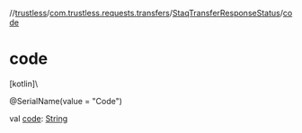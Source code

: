 //[trustless](../../../index.md)/[com.trustless.requests.transfers](../index.md)/[StaqTransferResponseStatus](index.md)/[code](code.md)

# code

[kotlin]\

@SerialName(value = &quot;Code&quot;)

val [code](code.md): [String](https://kotlinlang.org/api/latest/jvm/stdlib/kotlin/-string/index.html)
